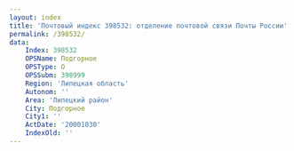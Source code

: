 ```yaml
---
layout: index
title: 'Почтовый индекс 398532: отделение почтовой связи Почты России'
permalink: /398532/
data:
    Index: 398532
    OPSName: Подгорное
    OPSType: О
    OPSSubm: 398999
    Region: 'Липецкая область'
    Autonom: ''
    Area: 'Липецкий район'
    City: Подгорное
    City1: ''
    ActDate: '20001030'
    IndexOld: ''
---
```

